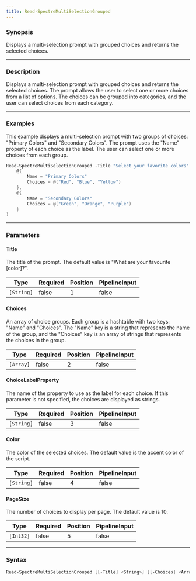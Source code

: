 ```yaml
---
title: Read-SpectreMultiSelectionGrouped
---
```








### Synopsis
Displays a multi-selection prompt with grouped choices and returns the selected choices.



---


### Description

Displays a multi-selection prompt with grouped choices and returns the selected choices. The prompt allows the user to select one or more choices from a list of options. The choices can be grouped into categories, and the user can select choices from each category.



---


### Examples
This example displays a multi-selection prompt with two groups of choices: "Primary Colors" and "Secondary Colors". The prompt uses the "Name" property of each choice as the label. The user can select one or more choices from each group.

```powershell
Read-SpectreMultiSelectionGrouped -Title "Select your favorite colors" -Choices @(
    @{
        Name = "Primary Colors"
        Choices = @("Red", "Blue", "Yellow")
    },
    @{
        Name = "Secondary Colors"
        Choices = @("Green", "Orange", "Purple")
    }
)
```


---


### Parameters
#### **Title**

The title of the prompt. The default value is "What are your favourite [color]?".






|Type      |Required|Position|PipelineInput|
|----------|--------|--------|-------------|
|`[String]`|false   |1       |false        |



#### **Choices**

An array of choice groups. Each group is a hashtable with two keys: "Name" and "Choices". The "Name" key is a string that represents the name of the group, and the "Choices" key is an array of strings that represents the choices in the group.






|Type     |Required|Position|PipelineInput|
|---------|--------|--------|-------------|
|`[Array]`|false   |2       |false        |



#### **ChoiceLabelProperty**

The name of the property to use as the label for each choice. If this parameter is not specified, the choices are displayed as strings.






|Type      |Required|Position|PipelineInput|
|----------|--------|--------|-------------|
|`[String]`|false   |3       |false        |



#### **Color**

The color of the selected choices. The default value is the accent color of the script.






|Type      |Required|Position|PipelineInput|
|----------|--------|--------|-------------|
|`[String]`|false   |4       |false        |



#### **PageSize**

The number of choices to display per page. The default value is 10.






|Type     |Required|Position|PipelineInput|
|---------|--------|--------|-------------|
|`[Int32]`|false   |5       |false        |





---


### Syntax
```powershell
Read-SpectreMultiSelectionGrouped [[-Title] <String>] [[-Choices] <Array>] [[-ChoiceLabelProperty] <String>] [[-Color] <String>] [[-PageSize] <Int32>] [<CommonParameters>]
```

